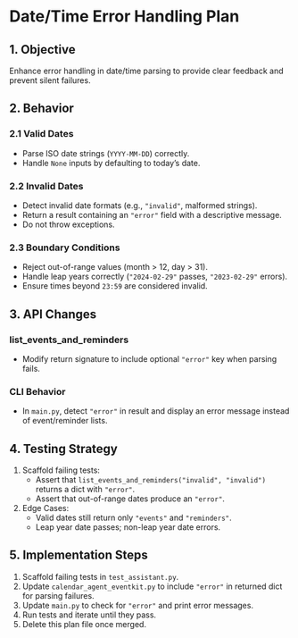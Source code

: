 # Date/Time Error Handling Plan

## 1. Objective

Enhance error handling in date/time parsing to provide clear feedback and prevent silent failures.

## 2. Behavior

### 2.1 Valid Dates

- Parse ISO date strings (`YYYY-MM-DD`) correctly.
- Handle `None` inputs by defaulting to today’s date.

### 2.2 Invalid Dates

- Detect invalid date formats (e.g., `"invalid"`, malformed strings).
- Return a result containing an `"error"` field with a descriptive message.
- Do not throw exceptions.

### 2.3 Boundary Conditions

- Reject out-of-range values (month > 12, day > 31).
- Handle leap years correctly (`"2024-02-29"` passes, `"2023-02-29"` errors).
- Ensure times beyond `23:59` are considered invalid.

## 3. API Changes

### list_events_and_reminders

- Modify return signature to include optional `"error"` key when parsing fails.

### CLI Behavior

- In `main.py`, detect `"error"` in result and display an error message instead of event/reminder lists.

## 4. Testing Strategy

1. Scaffold failing tests:
   - Assert that `list_events_and_reminders("invalid", "invalid")` returns a dict with `"error"`.
   - Assert that out-of-range dates produce an `"error"`.
2. Edge Cases:
   - Valid dates still return only `"events"` and `"reminders"`.
   - Leap year date passes; non-leap year date errors.

## 5. Implementation Steps

1. Scaffold failing tests in `test_assistant.py`.
2. Update `calendar_agent_eventkit.py` to include `"error"` in returned dict for parsing failures.
3. Update `main.py` to check for `"error"` and print error messages.
4. Run tests and iterate until they pass.
5. Delete this plan file once merged.

